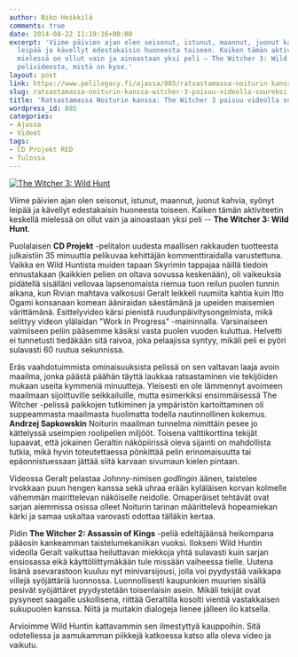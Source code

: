 ```yaml
---
author: Niko Heikkilä
comments: true
date: 2014-08-22 11:19:16+00:00
excerpt: 'Viime päivien ajan olen seisonut, istunut, maannut, juonut kahvia, syönyt
  leipää ja kävellyt edestakaisin huoneesta toiseen. Kaiken tämän aktiviteetin keskellä
  mielessä on ollut vain ja ainoastaan yksi peli – The Witcher 3: Wild Hunt. Katso
  pelivideosta, mistä on kyse.'
layout: post
link: https://www.pelilegacy.fi/ajassa/885/ratsastamassa-noiturin-kanssa-witcher-3-paisuu-videolla-suureksi-ja-kauniiksi
slug: ratsastamassa-noiturin-kanssa-witcher-3-paisuu-videolla-suureksi-ja-kauniiksi
title: 'Ratsastamassa Noiturin kanssa: The Witcher 3 paisuu videolla suureksi ja kauniiksi'
wordpress_id: 885
categories:
- Ajassa
- Videot
tags:
- CD Projekt RED
- Tulossa
---
```


[![The Witcher 3: Wild Hunt](/uploads/2014/08/the_witcher_3-1050x590.jpg)](/uploads/2014/08/the_witcher_3.jpg)

Viime päivien ajan olen seisonut, istunut, maannut, juonut kahvia, syönyt leipää ja kävellyt edestakaisin huoneesta toiseen. Kaiken tämän aktiviteetin keskellä mielessä on ollut vain ja ainoastaan yksi peli -- **The Witcher 3: Wild Hunt**.

Puolalaisen **CD Projekt** -pelitalon uudesta maallisen rakkauden tuotteesta julkaistiin 35 minuuttia pelikuvaa kehittäjän kommenttiraidalla varustettuna. Vaikka en Wild Huntista muiden tapaan Skyrimin tappajaa näillä tiedoin ennustakaan (kaikkien pelien on oltava sovussa keskenään), oli vaikeuksia pidätellä sisälläni vellovaa lapsenomaista riemua tuon reilun puolen tunnin aikana, kun Rivian mahtava valkosusi Geralt leikkeli ruumiita kahtia kuin Itto Ogami konsanaan komean ääniraidan säestämänä ja upeiden maisemien värittämänä. Esittelyvideo kärsi pienistä ruudunpäivitysongelmista, mikä selittyy videon ylälaidan "Work in Progress" -maininnalla. Varsinaiseen valmiiseen peliin pääsemme käsiksi vasta puolen vuoden kuluttua. Helvetti ei tunnetusti tiedäkään sitä raivoa, joka pelaajissa syntyy, mikäli peli ei pyöri sulavasti 60 ruutua sekunnissa.

Eräs vaahdotuimmista ominaisuuksista pelissä on sen valtavan laaja avoin maailma, jonka päästä päähän täyttä laukkaa ratsastaminen vie tekijöiden mukaan useita kymmeniä minuutteja. Yleisesti en ole lämmennyt avoimeen maailmaan sijoittuville seikkailuille, mutta esimerkiksi ensimmäisessä The Witcher -pelissä paikkojen tutkiminen ja ympäristön kartoittaminen oli suppeammasta maailmasta huolimatta todella nautinnollinen kokemus. **Andrzej Sapkowskin** Noiturin maailman tunnelma nimittäin pesee jo kättelyssä useimpien roolipelien miljööt. Toisena valttikorttina tekijät lupaavat, että jokainen Geraltin näköpiirissä oleva sijainti on mahdollista tutkia, mikä hyvin toteutettaessa pönkittää pelin erinomaisuutta tai epäonnistuessaan jättää siitä karvaan sivumaun kielen pintaan.

Videossa Geralt pelastaa Johnny-nimisen _godlingin_ äänen, taistelee irvokkaan puun hengen kanssa sekä uhraa erään kyläläisen korvan kolmelle vähemmän mairittelevan näköiselle neidolle. Omaperäiset tehtävät ovat sarjan aiemmissa osissa olleet Noiturin tarinan määrittelevä hopeamiekan kärki ja samaa uskaltaa varovasti odottaa tälläkin kertaa.

Pidin **The Witcher 2: Assassin of Kings** -peliä edeltäjäänsä heikompana pääosin kankeamman taistelumekaniikan vuoksi. Ilokseni Wild Huntin videolla Geralt vaikuttaa heiluttavan miekkoja yhtä sulavasti kuin sarjan ensiosassa eikä käyttöliittymäkään tule missään vaiheessa tielle. Uutena lisänä asevarastoon kuuluu nyt minivarsijousi, jolla voi pyydystää vaikkapa villejä syöjättäriä luonnossa. Luonnollisesti kaupunkien muurien sisällä pesivät syöjättäret pyydystetään toisenlaisin asein. Mikäli tekijät ovat pysyneet saagalle uskollisena, riittää Geraltilla kosolti vientiä vastakkaisen sukupuolen kanssa. Niitä ja muitakin dialogeja lienee jälleen ilo katsella.

Arvioimme Wild Huntin kattavammin sen ilmestyttyä kauppoihin. Sitä odotellessa ja aamukamman piikkejä katkoessa katso alla oleva video ja vaikutu.


